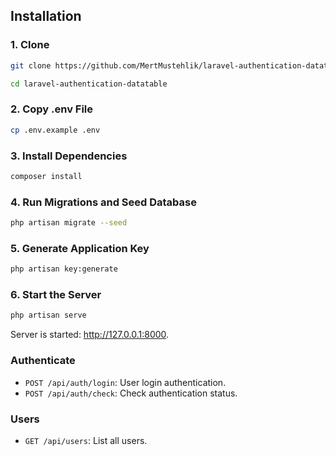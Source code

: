 ## Installation

### 1. Clone

```sh
git clone https://github.com/MertMustehlik/laravel-authentication-datatable.git
```

```sh
cd laravel-authentication-datatable
```

### 2. Copy .env File

```sh
cp .env.example .env
```

### 3. Install Dependencies

```sh
composer install
```

### 4. Run Migrations and Seed Database

```sh
php artisan migrate --seed
```

### 5. Generate Application Key

```sh
php artisan key:generate
```

### 6. Start the Server

```sh
php artisan serve
```

Server is started: http://127.0.0.1:8000.

### Authenticate

- `POST /api/auth/login`: User login authentication.
- `POST /api/auth/check`: Check authentication status.

### Users

- `GET /api/users`: List all users.
